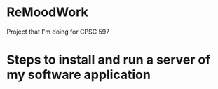 # ReMoodWork
Project that I'm doing for CPSC 597

# Steps to install and run a server of my software application
